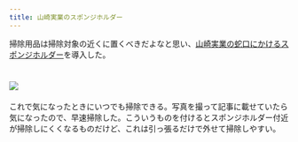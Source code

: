 ```yaml
---
title: 山崎実業のスポンジホルダー
---
```

掃除用品は掃除対象の近くに置くべきだよなと思い、[山崎実業の蛇口にかけるスポンジホルダー](https://www.amazon.co.jp/dp/B07MM4GC6P)を導入した。

![](https://lh4.googleusercontent.com/8uLBdH9PRXOWllE4DK9JUoQiWBB68h7WaflHjUdfqvQd3Sd7qEWyACQerR1Aez9-SEZ-VGB7d0Tefq28LA3pDm1P9_AqgwcsHKDcttWdDEm6FWqCwrwJLlOko_ysAt8VAMJ6HNf1vWzgurPmxwP-GErtQX61H_Am2greT0g5WxLYCAIA-ewSZJMycavU)
===================================================================================================================================================================================================================================

これで気になったときにいつでも掃除できる。写真を撮って記事に載せていたら気になったので、早速掃除した。こういうものを付けるとスポンジホルダー付近が掃除しにくくなるものだけど、これは引っ張るだけで外せて掃除しやすい。
